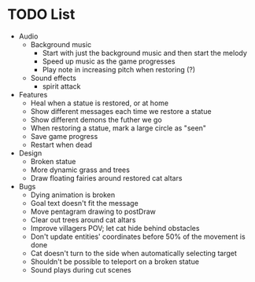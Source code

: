 # TODO List

- Audio
  - Background music
    - Start with just the background music and then start the melody
    - Speed up music as the game progresses
    - Play note in increasing pitch when restoring (?)
  - Sound effects
    - spirit attack
- Features
  - Heal when a statue is restored, or at home
  - Show different messages each time we restore a statue
  - Show different demons the futher we go
  - When restoring a statue, mark a large circle as "seen"
  - Save game progress
  - Restart when dead
- Design
  - Broken statue
  - More dynamic grass and trees
  - Draw floating fairies around restored cat altars
- Bugs
  - Dying animation is broken
  - Goal text doesn't fit the message
  - Move pentagram drawing to postDraw
  - Clear out trees around cat altars
  - Improve villagers POV; let cat hide behind obstacles
  - Don't update entities' coordinates before 50% of the movement is done
  - Cat doesn't turn to the side when automatically selecting target
  - Shouldn't be possible to teleport on a broken statue
  - Sound plays during cut scenes
